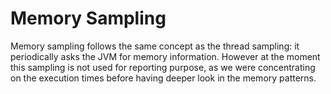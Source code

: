 # Memory Sampling #

Memory sampling follows the same concept as the thread sampling: it periodically asks the JVM for memory information. However at the moment this sampling is not used for reporting purpose, as we were concentrating on the execution times before having deeper look in the memory patterns.